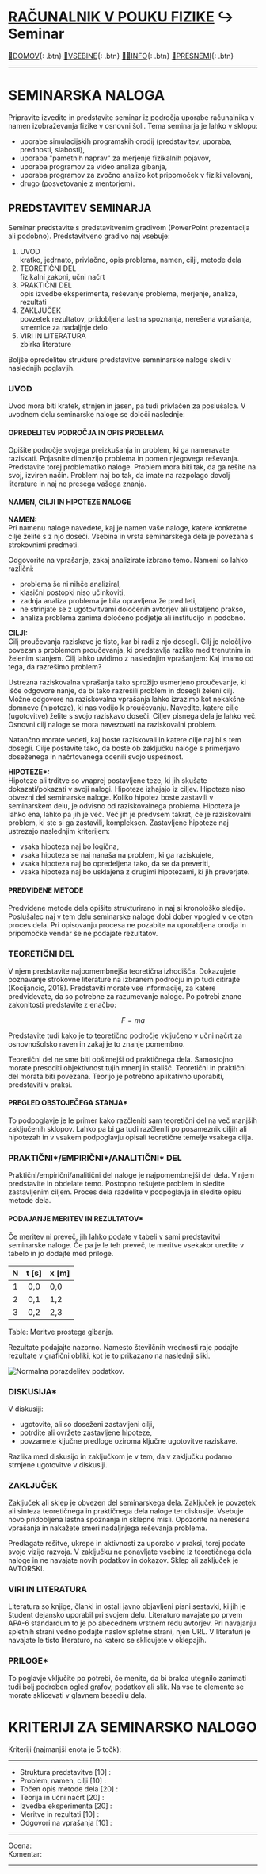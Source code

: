 # [RAČUNALNIK V POUKU FIZIKE](../../index) ↪ Seminar
[🏡DOMOV](../../index){: .btn}
[📝VSEBINE](../../Vsebine/index.md){: .btn}
[👨‍🎓INFO](../../info.html){: .btn}
[💾PRESNEMI](../../Presnemi/index){: .btn}

---

# SEMINARSKA NALOGA

Pripravite izvedite in predstavite seminar iz področja uporabe računalnika v namen izobraževanja fizike v osnovni šoli. Tema seminarja je lahko v sklopu:

- uporabe simulacijskih programskih orodij (predstavitev, uporaba, prednosti, slabosti),
- uporaba "pametnih naprav" za merjenje fizikalnih pojavov,
- uporaba programov za video analiza gibanja,
- uporaba programov za zvočno analizo kot pripomoček v fiziki valovanj,
- drugo (posvetovanje z mentorjem).

## PREDSTAVITEV SEMINARJA

Seminar predstavite s predstavitvenim gradivom (PowerPoint prezentacija ali podobno). Predstavitveno gradivo naj vsebuje:  

1. UVOD  
    kratko, jedrnato, privlačno, opis problema, namen, cilji, metode dela
2. TEORETIČNI DEL  
    fizikalni zakoni, učni načrt
3. PRAKTIČNI DEL  
    opis izvedbe eksperimenta, reševanje problema, merjenje, analiza, rezultati
4. ZAKLJUČEK  
    povzetek rezultatov, pridobljena lastna spoznanja, nerešena vprašanja, smernice za nadaljnje delo
5. VIRI IN LITERATURA  
    zbirka literature

Boljše opredelitev strukture predstavitve semninarske naloge sledi v naslednjih poglavjih.

### UVOD

Uvod mora biti kratek, strnjen in jasen, pa tudi privlačen za poslušalca. V uvodnem delu seminarske naloge se določi naslednje:

#### OPREDELITEV PODROČJA IN OPIS PROBLEMA

Opišite področje svojega preizkušanja in problem, ki ga nameravate raziskati. Pojasnite dimenzijo problema in pomen njegovega reševanja. Predstavite torej problematiko naloge. Problem mora biti tak, da ga rešite na svoj, izviren način. Problem naj bo tak, da imate na razpolago dovolj literature in naj ne presega vašega znanja.

#### NAMEN, CILJI IN HIPOTEZE NALOGE

**NAMEN:**  
Pri namenu naloge navedete, kaj je namen vaše naloge, katere konkretne cilje želite s z njo doseči. Vsebina in vrsta seminarskega dela je povezana s strokovnimi predmeti.

Odgovorite na vprašanje, zakaj analizirate izbrano temo. Nameni so lahko različni:  

- problema še ni nihče analiziral,
- klasični postopki niso učinkoviti,
- zadnja analiza problema je bila opravljena že pred leti,
- ne strinjate se z ugotovitvami določenih avtorjev ali ustaljeno prakso,
- analiza problema zanima določeno podjetje ali institucijo in podobno.

**CILJI:**  
Cilj proučevanja raziskave je tisto, kar bi radi z njo dosegli. Cilj je neločljivo povezan s problemom proučevanja, ki predstavlja razliko med trenutnim in želenim stanjem. Cilj lahko uvidimo z naslednjim vprašanjem: Kaj imamo od tega, da razrešimo problem?

Ustrezna raziskovalna vprašanja tako sprožijo usmerjeno proučevanje, ki išče odgovore nanje, da bi tako razrešili problem in dosegli želeni cilj. Možne odgovore na raziskovalna vprašanja lahko izrazimo kot nekakšne domneve (hipoteze), ki nas vodijo k proučevanju. Navedite, katere cilje (ugotovitve) želite s svojo raziskavo doseči. Ciljev pisnega dela je lahko več. Osnovni cilj naloge se mora navezovati na raziskovalni problem.

Natančno morate vedeti, kaj boste raziskovali in katere cilje naj bi s tem dosegli. Cilje postavite tako, da boste ob zaključku naloge  s primerjavo doseženega in načrtovanega ocenili svojo uspešnost.

**HIPOTEZE\*:**  
Hipoteze ali trditve so vnaprej postavljene teze, ki jih skušate dokazati/pokazati v svoji nalogi. Hipoteze izhajajo iz ciljev. Hipoteze niso obvezni del seminarske naloge. Koliko hipotez boste zastavili v seminarskem delu, je odvisno od raziskovalnega problema. Hipoteza je lahko ena, lahko pa jih je več. Več jih je predvsem takrat, če je raziskovalni problem, ki ste si ga zastavili, kompleksen. Zastavljene hipoteze naj ustrezajo naslednjim kriterijem:

- vsaka hipoteza naj bo logična,
- vsaka hipoteza se naj nanaša na problem, ki ga raziskujete,
- vsaka hipoteza naj bo opredeljena tako, da se da preveriti,
- vsaka hipoteza naj bo usklajena z drugimi hipotezami, ki jih  preverjate.

#### PREDVIDENE METODE

Predvidene metode dela opišite strukturirano in naj si kronološko sledijo. Poslušalec naj v tem delu seminarske naloge dobi dober vpogled v celoten proces dela. Pri opisovanju procesa ne pozabite na uporabljena orodja in pripomočke vendar še ne podajate rezultatov.

### TEORETIČNI DEL

V njem predstavite najpomembnejša teoretična izhodišča. Dokazujete poznavanje strokovne literature na izbranem področju in jo tudi citirajte (Kocijancic, 2018). Predstaviti morate vse informacije, za katere predvidevate, da so potrebne za razumevanje naloge. Po potrebi znane zakonitosti predstavite z enačbo:

$$ F = m a $$

Predstavite tudi kako je to teoretično področje vključeno v učni načrt za osnovnošolsko raven in zakaj je to znanje pomembno.

Teoretični del ne sme biti obširnejši od praktičnega dela. Samostojno morate presoditi objektivnost tujih mnenj in stališč. Teoretični in praktični del morata biti povezana. Teorijo je potrebno aplikativno uporabiti, predstaviti v praksi.

#### PREGLED OBSTOJEČEGA STANJA*

To podpoglavje je le primer kako razčleniti sam teoretični del na več manjših zaključenih sklopov. Lahko pa bi ga tudi razčlenili po posameznik ciljih ali hipotezah in v vsakem podpoglavju opisali teoretične temelje vsakega cilja.

### PRAKTIČNI\*/EMPIRIČNI\*/ANALITIČNI\* DEL

Praktični/empirični/analitični del naloge je najpomembnejši del dela. V njem predstavite in obdelate temo. Postopno rešujete problem in sledite zastavljenim ciljem. Proces dela razdelite v podpoglavja in sledite opisu metode dela.

#### PODAJANJE MERITEV IN REZULTATOV*

Če meritev ni preveč, jih lahko podate v tabeli v sami predstavitvi seminarske naloge. Če pa je le teh preveč, te meritve vsekakor uredite v tabelo in jo dodajte med priloge.

| N | t [s] | x [m] |
|:-:|:-----:|-------|
| 1 |  0,0  | 0,0   |
| 2 |  0,1  | 1,2   |
| 3 |  0,2  | 2,3   |

Table: Meritve prostega gibanja.

Rezultate podajajte nazorno. Namesto številčnih vrednosti raje podajte rezultate v grafični obliki, kot je to prikazano na naslednji sliki.

![Normalna porazdelitev podatkov.](./slike/norm.png)

### DISKUSIJA*

V diskusiji:  

- ugotovite, ali so doseženi zastavljeni cilji,
- potrdite ali ovržete zastavljene hipoteze,
- povzamete ključne predloge oziroma ključne ugotovitve raziskave.

Razlika med diskusijo in zaključkom je v tem, da v zaključku podamo strnjene ugotovitve v diskusiji.

### ZAKLJUČEK

Zaključek ali sklep je obvezen del seminarskega dela. Zaključek je povzetek ali sinteza teoretičnega in praktičnega dela naloge ter diskusije. Vsebuje novo pridobljena lastna spoznanja in sklepne misli. Opozorite na nerešena vprašanja in nakažete smeri nadaljnjega reševanja problema.

Predlagate rešitve, ukrepe in aktivnosti za uporabo v praksi, torej podate svojo vizijo razvoja. V zaključku ne ponavljate vsebine iz teoretičnega  dela naloge in  ne navajate novih podatkov in dokazov. Sklep ali zaključek je AVTORSKI.

### VIRI IN LITERATURA 

Literatura so knjige, članki in ostali javno objavljeni pisni sestavki, ki jih je študent dejansko uporabil pri svojem delu. Literaturo navajate po prvem APA-6 standardum to je po abecednem vrstnem redu avtorjev. Pri navajanju spletnih strani vedno podajte naslov spletne strani, njen URL. V literaturi je navajate le tisto literaturo, na katero se sklicujete v oklepajih.

### PRILOGE*

To poglavje vključite po potrebi, če menite, da bi bralca utegnilo zanimati tudi bolj podroben ogled grafov, podatkov ali slik. Na vse te elemente se morate sklicevati v glavnem besedilu dela.

# KRITERIJI ZA SEMINARSKO NALOGO

Kriteriji (najmanjši enota je 5 točk):

- - - - - - -

- Struktura predstavitve [10] :
- Problem, namen, cilji  [10] :
- Točen opis metode dela [20] :
- Teorija in učni načrt  [20] :
- Izvedba eksperimenta   [20] :
- Meritve in rezultati   [10] :
- Odgovori na vprašanja  [10] :

- - - - - - - -

Ocena:  
Komentar:

- - - - - - - -
